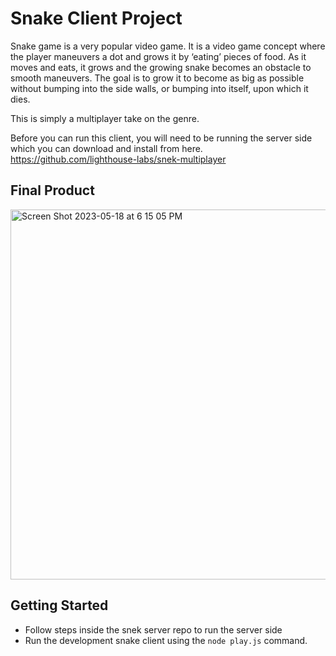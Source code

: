 # Snake Client Project

Snake game is a very popular video game. It is a video game concept where the player maneuvers a dot and grows it by ‘eating’ pieces of food. As it moves and eats, it grows and the growing snake becomes an obstacle to smooth maneuvers. The goal is to grow it to become as big as possible without bumping into the side walls, or bumping into itself, upon which it dies.

This is simply a multiplayer take on the genre.

Before you can run this client, you will need to be running the server side which you can download and install from here.
https://github.com/lighthouse-labs/snek-multiplayer

## Final Product
<img width="592" alt="Screen Shot 2023-05-18 at 6 15 05 PM" src="https://github.com/williamkemeny/snake-client/assets/83621324/ee167207-8ffb-4894-8c3c-5156e07ed166">

## Getting Started

- Follow steps inside the snek server repo to run the server side
- Run the development snake client using the `node play.js` command.
